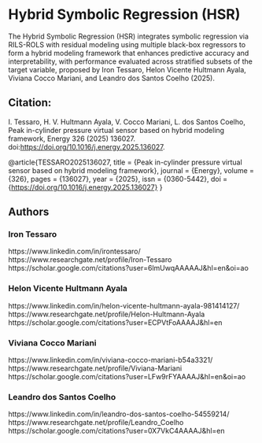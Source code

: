 <h1>Hybrid Symbolic Regression (HSR)</h1>

The Hybrid Symbolic Regression (HSR) integrates symbolic regression via RILS-ROLS with residual modeling using multiple black-box regressors to form a hybrid modeling framework that enhances predictive accuracy and interpretability, with performance evaluated across stratified subsets of the target variable, proposed by Iron Tessaro, Helon Vicente Hultmann Ayala, Viviana Cocco Mariani, and Leandro dos Santos Coelho (2025).

<h2>Citation:</h2>

I. Tessaro, H. V. Hultmann Ayala, V. Cocco Mariani, L. dos Santos Coelho, Peak in-cylinder pressure virtual sensor based on hybrid modeling framework, Energy 326 (2025) 136027. doi:https://doi.org/10.1016/j.energy.2025.136027.

@article{TESSARO2025136027,
    title = {Peak in-cylinder pressure virtual sensor based on hybrid modeling framework},
    journal = {Energy},
    volume = {326},
    pages = {136027},
    year = {2025},
    issn = {0360-5442},
    doi = {https://doi.org/10.1016/j.energy.2025.136027}
}

<h2>Authors</h2>

<h3>Iron Tessaro</h3>
<link>https://www.linkedin.com/in/irontessaro/</link><br>
<link>https://www.researchgate.net/profile/Iron-Tessaro</link><br>
<link>https://scholar.google.com/citations?user=6lmUwqAAAAAJ&hl=en&oi=ao</link><br>

<h3>Helon Vicente Hultmann Ayala</h3>
<link>https://www.linkedin.com/in/helon-vicente-hultmann-ayala-981414127/</link><br>
<link>https://www.researchgate.net/profile/Helon-Hultmann-Ayala</link><br>
<link>https://scholar.google.com/citations?user=ECPVtFoAAAAJ&hl=en</link><br>

<h3>Viviana Cocco Mariani</h3>
<link>https://www.linkedin.com/in/viviana-cocco-mariani-b54a3321/</link><br>
<link>https://www.researchgate.net/profile/Viviana-Mariani</link><br>
<link>https://scholar.google.com/citations?user=LFw9rFYAAAAJ&hl=en&oi=ao</link><br>

<h3>Leandro dos Santos Coelho</h3>
<link>https://www.linkedin.com/in/leandro-dos-santos-coelho-54559214/</link><br>
<link>https://www.researchgate.net/profile/Leandro_Coelho</link><br>
<link>https://scholar.google.com/citations?user=0X7VkC4AAAAJ&hl=en</link><br>

